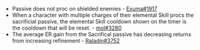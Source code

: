 * Passive does not proc on shielded enemies - [Exuma\#1917](../../../evidence/equipment/weapons.md#sacrificial-weapons-do-not-proc-on-shielded-enemies)
* When a character with multiple charges of their elemental Skill procs the sacrificial passive, the elemental Skill cooldown shown on the timer is the cooldown that will be reset. - [mol\#3280 ](../../../evidence/equipment/weapons.md#sacrificial-passive-with-multiple-e-stacks)
* The average ER gain from the Sacrifical passive has decreasing returns from increasing refinement - [Raladin\#3752](../../../evidence/equipment/weapons.md#average-er-gains-from-sacrifical-weapons)
